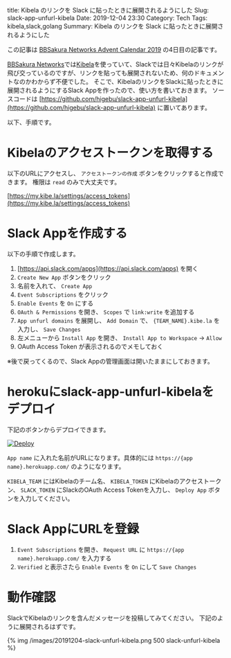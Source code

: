 title: Kibela のリンクを Slack に貼ったときに展開されるようにした
Slug: slack-app-unfurl-kibela
Date: 2019-12-04 23:30
Category: Tech
Tags: kibela,slack,golang
Summary: Kibela のリンクを Slack に貼ったときに展開されるようにした

この記事は [BBSakura Networks Advent Calendar 2019](https://adventar.org/calendars/4517) の4日目の記事です。

[BBSakura Networks](https://www.bbsakura.net/)では[Kibela](https://kibe.la/ja)を使っていて、Slackでは日々Kibelaのリンクが飛び交っているのですが、リンクを貼っても展開されないため、何のドキュメントなのかわからず不便でした。
そこで、KibelaのリンクをSlackに貼ったときに展開されるようにするSlack Appを作ったので、使い方を書いておきます。
ソースコードは [https://github.com/higebu/slack-app-unfurl-kibela](https://github.com/higebu/slack-app-unfurl-kibela) に置いてあります。

以下、手順です。

# Kibelaのアクセストークンを取得する

以下のURLにアクセスし、 `アクセストークンの作成` ボタンをクリックすると作成できます。
権限は `read` のみで大丈夫です。

[https://my.kibe.la/settings/access_tokens](https://my.kibe.la/settings/access_tokens)

# Slack Appを作成する

以下の手順で作成します。

1. [https://api.slack.com/apps](https://api.slack.com/apps) を開く
2. `Create New App` ボタンをクリック
3. 名前を入れて、 `Create App`
4. `Event Subscriptions` をクリック
5. `Enable Events` を `On` にする
6. `OAuth & Permissions` を開き、 `Scopes` で `link:write` を追加する
7. `App unfurl domains` を展開し、 `Add Domain` で、 `{TEAM_NAME}.kibe.la` を入力し、 `Save Changes`
8. 左メニューから `Install App` を開き、 `Install App to Workspace` -> `Allow`
9. OAuth Access Token が表示されるのでメモしておく

※後で戻ってくるので、Slack Appの管理画面は開いたままにしておきます。

# herokuにslack-app-unfurl-kibelaをデプロイ

下記のボタンからデプロイできます。

[![Deploy](https://www.herokucdn.com/deploy/button.svg)](https://heroku.com/deploy/?template=https://github.com/higebu/slack-app-unfurl-kibela)

`App name` に入れた名前がURLになります。具体的には `https://{app name}.herokuapp.com/` のようになります。

`KIBELA_TEAM` にはKibelaのチーム名、 `KIBELA_TOKEN` にKibelaのアクセストークン、 `SLACK_TOKEN` にSlackのOAuth Access Tokenを入力し、 `Deploy App` ボタンを入力してください。

# Slack AppにURLを登録

1. `Event Subscriptions` を開き、 `Request URL` に `https://{app name}.herokuapp.com/` を入力する
2. `Verified` と表示さたら `Enable Events` を `On` にして `Save Changes`

# 動作確認

SlackでKibelaのリンクを含んだメッセージを投稿してみてください。
下記のように展開されるはずです。

{% img /images/20191204-slack-unfurl-kibela.png 500 slack-unfurl-kibela %}
